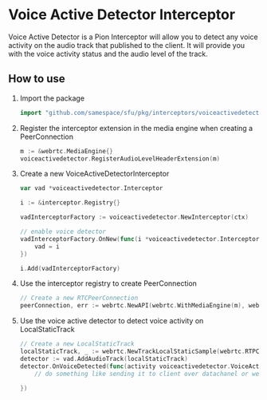 # Voice Active Detector Interceptor
Voice Active Detector is a Pion Interceptor will allow you to detect any voice activity on the audio track that published to the client. It will provide you with the voice activity status and the audio level of the track.

## How to use

1. Import the package
	```go
	import "github.com/samespace/sfu/pkg/interceptors/voiceactivedetector"
	```

2. Register the interceptor extension in the media engine when creating a PeerConnection 
	```go
	m := &webrtc.MediaEngine{}
	voiceactivedetector.RegisterAudioLevelHeaderExtension(m)
	```

3. Create a new VoiceActiveDetectorInterceptor
	```go
	var vad *voiceactivedetector.Interceptor

	i := &interceptor.Registry{}

	vadInterceptorFactory := voiceactivedetector.NewInterceptor(ctx)

	// enable voice detector
	vadInterceptorFactory.OnNew(func(i *voiceactivedetector.Interceptor) {
		vad = i
	})

	i.Add(vadInterceptorFactory)
	```

4. Use the interceptor registry to create PeerConnection
	```go
	// Create a new RTCPeerConnection
	peerConnection, err := webrtc.NewAPI(webrtc.WithMediaEngine(m), webrtc.WithSettingEngine(settingEngine), webrtc.WithInterceptorRegistry(i)).NewPeerConnection(peerConnectionConfig)
	```

5. Use the voice active detector  to detect voice activity on LocalStaticTrack
	```go
	// Create a new LocalStaticTrack
	localStaticTrack, _ := webrtc.NewTrackLocalStaticSample(webrtc.RTPCodecCapability{MimeType: "audio/opus"}, "audio", "pion")
	detector := vad.AddAudioTrack(localStaticTrack)
	detector.OnVoiceDetected(func(activity voiceactivedetector.VoiceActivity) {
		// do something like sending it to client over datachanel or websocket
		
	})
	```